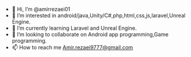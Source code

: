 - 👋 Hi, I’m @amirrezaei01
- 👀 I’m interested in android/java,Unity/C#,php,html,css,js,laravel,Unreal Engine.
- 🌱 I’m currently learning Laravel and Unreal Engine.
- 💞️ I’m looking to collaborate on Android app programming,Game programming.
- 📫 How to reach me Amir.rezaei9777@gmail.com

<!---
amirrezaei01/amirrezaei01 is a ✨ special ✨ repository because its `README.md` (this file) appears on your GitHub profile.
You can click the Preview link to take a look at your changes.
--->
